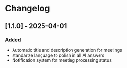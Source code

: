 # Changelog

## [1.1.0] - 2025-04-01

### Added
- Automatic title and description generation for meetings
- standarize language to polish in all AI answers
- Notification system for meeting processing status

